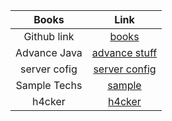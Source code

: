 Books | Link
| :---:   | :-: 
Github link|[books](https://github.com/pandey623/technology_books)
Advance Java|[advance stuff](https://github.com/doocs/advanced-java)
server cofig|[server config](https://github.com/h5bp/server-configs)
Sample Techs|[sample](https://github.com/Farrukhjon/experimental-samples)
h4cker|[h4cker](https://github.com/The-Art-of-Hacking/h4cker)

